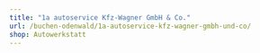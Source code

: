 ```yaml
---
title: "1a autoservice Kfz-Wagner GmbH & Co."
url: /buchen-odenwald/1a-autoservice-kfz-wagner-gmbh-und-co/
shop: Autowerkstatt
---
```

